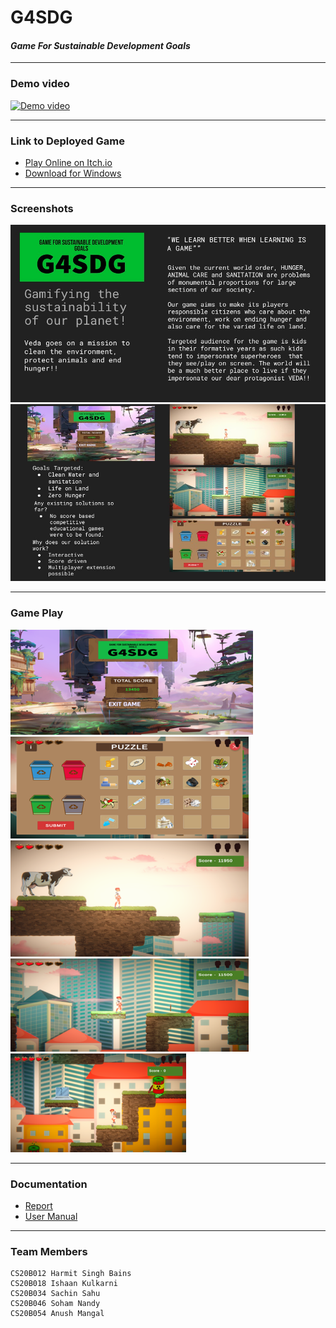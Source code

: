 # G4SDG

#### <i><b> G</b>ame <b> F</b>or <b>S</b>ustainable <b>D</b>evelopment <b>G</b>oals </i>

---

### Demo video

<!-- [![Demo video](https://img.youtube.com/vi/sbm9bPMz6vk/maxresdefault.jpg)](https://youtu.be/sbm9bPMz6vk) -->
[![Demo video](https://markdown-videos.deta.dev/youtube/sbm9bPMz6vk)](https://youtu.be/sbm9bPMz6vk)


---

### Link to Deployed Game

- [Play Online on Itch.io](https://harmitsb.itch.io/g4sdg?secret=cPZfjpUc2kQfdUelSDhUS3lQ9A)
- [Download for Windows](https://drive.google.com/file/d/1RAKD5IRYhR7YrmkkMfp5zFptIa_V-D7E/view?usp=sharing)

---

### Screenshots

![Screenshot 1](https://github.com/SachinSahu431/G4SDG/blob/main/Documents/Slide1.JPG)
![Screenshot 2](https://github.com/SachinSahu431/G4SDG/blob/main/Documents/Slide2.JPG)

---

### Game Play
![Screenshot 6](https://github.com/SachinSahu431/G4SDG/blob/main/Documents/Screenshots/Picture4.png)
![Screenshot 5](https://github.com/SachinSahu431/G4SDG/blob/main/Documents/Screenshots/Picture3.png)
![Screenshot 3](https://github.com/SachinSahu431/G4SDG/blob/main/Documents/Screenshots/Picture1.png)
![Screenshot 4](https://github.com/SachinSahu431/G4SDG/blob/main/Documents/Screenshots/Picture2.png)
![Screenshot 7](https://github.com/SachinSahu431/G4SDG/blob/main/Documents/Screenshots/Picture5.png)

---

### Documentation

- [Report](Report_G4SDG.pdf)
- [User Manual](UserManual_G4SDG.pdf)

---

### Team Members

    CS20B012 Harmit Singh Bains
    CS20B018 Ishaan Kulkarni
    CS20B034 Sachin Sahu
    CS20B046 Soham Nandy
    CS20B054 Anush Mangal
